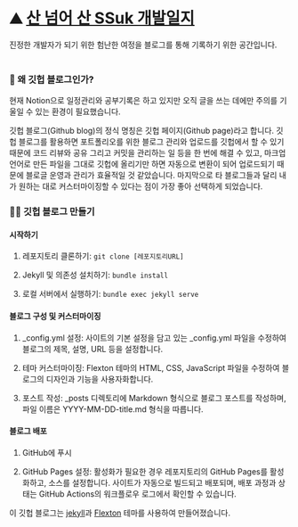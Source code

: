 # ⛰️ [산 넘어 산 SSuk 개발일지](https://ssuk-h.github.io/)

진정한 개발자가 되기 위한 험난한 여정을 블로그를 통해 기록하기 위한 공간입니다.
<br />
<br />

### 🤔 왜 깃헙 블로그인가?

현재 Notion으로 일정관리와 공부기록은 하고 있지만 오직 글을 쓰는 데에만 주의를 기울일 수 있는 환경이 필요했습니다.

깃헙 블로그(Github blog)의 정식 명칭은 깃헙 페이지(Github page)라고 합니다.
깃헙 블로그를 활용하면 포트폴리오를 위한 블로그 관리와 업로드를 깃헙에서 할 수 있기 때문에 코드 리뷰와 공유 그리고 커밋을 관리하는 일 등을 한 번에 해결 수 있고, 마크업 언어로 만든 파일을 그대로 깃헙에 올리기만 하면 자동으로 변환이 되어 업로드되기 때문에 블로글 운영과 관리가 효율적일 것 같았습니다. 마지막으로 타 블로그들과 달리 내가 원하는 대로 커스터마이징할 수 있다는 점이 가장 좋아 선택하게 되었습니다.

### 👩‍💻 깃헙 블로그 만들기

#### 시작하기

1. 레포지토리 클론하기: `git clone [레포지토리URL]`
   
2. Jekyll 및 의존성 설치하기: `bundle install`
   
3. 로컬 서버에서 실행하기: `bundle exec jekyll serve`

#### 블로그 구성 및 커스터마이징

1. \_config.yml 설정: 사이트의 기본 설정을 담고 있는 \_config.yml 파일을 수정하여 블로그의 제목, 설명, URL 등을 설정합니다.

2. 테마 커스터마이징: Flexton 테마의 HTML, CSS, JavaScript 파일을 수정하여 블로그의 디자인과 기능을 사용자화합니다.

3. 포스트 작성: \_posts 디렉토리에 Markdown 형식으로 블로그 포스트를 작성하며, 파일 이름은 YYYY-MM-DD-title.md 형식을 따릅니다.

#### 블로그 배포

1. GitHub에 푸시

2. GitHub Pages 설정: 활성화가 필요한 경우 레포지토리의 GitHub Pages를 활성화하고, 소스를 설정합니다. 사이트가 자동으로 빌드되고 배포되며, 배포 과정과 상태는 GitHub Actions의 워크플로우 로그에서 확인할 수 있습니다.

이 깃헙 블로그는 [jekyll](https://jekyllrb-ko.github.io/)과 [Flexton](https://github.com/artemsheludko/flexton) 테마를 사용하여 만들어졌습니다.

